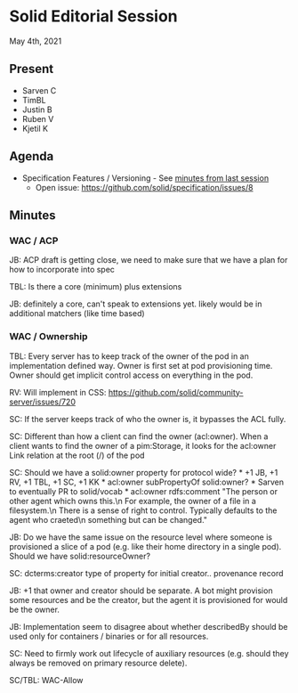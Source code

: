 # Solid Editorial Session
May 4th, 2021

## Present

- Sarven C
- TimBL
- Justin B
- Ruben V
- Kjetil K

## Agenda

- Specification Features / Versioning - See [minutes from last session](https://hackmd.io/-0FgJSKtQMqiPuZczbVs4A)
    - Open issue: https://github.com/solid/specification/issues/8

## Minutes

### WAC / ACP

JB: ACP draft is getting close, we need to make sure that we have a plan for how to incorporate into spec

TBL: Is there a core (minimum) plus extensions

JB: definitely a core, can't speak to extensions yet. likely would be in additional matchers (like time based)

### WAC / Ownership

TBL: Every server has to keep track of the owner of the pod in an implementation defined way. Owner is first set at pod provisioning time. Owner should get implicit control access on everything in the pod.

RV: Will implement in CSS: https://github.com/solid/community-server/issues/720

SC: If the server keeps track of who the owner is, it bypasses the ACL fully.

SC: Different than how a client can find the owner (acl:owner). When a client wants to find the owner of a pim:Storage, it looks for the acl:owner Link relation at the root (/) of the pod

SC: Should we have a solid:owner property for protocol wide?
    * +1 JB, +1 RV, +1 TBL, +1 SC, +1 KK
    * acl:owner subPropertyOf solid:owner?
    * Sarven to eventually PR to solid/vocab
    * acl:owner rdfs:comment "The person or other agent which owns this.\n    For example, the owner of a file in a filesystem.\n    There is a sense of right to control.   Typically defaults to the agent who craeted\n    something but can be changed."
    

JB: Do we have the same issue on the resource level where someone is provisioned a slice of a pod (e.g. like their home directory in a single pod). Should we have solid:resourceOwner?

SC: dcterms:creator type of property for initial creator.. provenance record

JB: +1 that owner and creator should be separate. A bot might provision some resources and be the creator, but the agent it is provisioned for would be the owner.

JB: Implementation seem to disagree about whether describedBy should be used only for containers / binaries or for all resources.

SC: Need to firmly work out lifecycle of auxiliary resources (e.g. should they always be removed on primary resource delete).

SC/TBL: WAC-Allow
